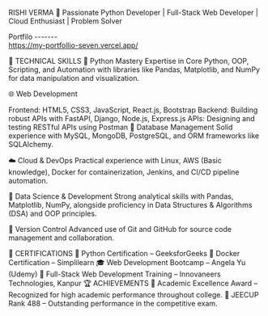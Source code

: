 RISHI VERMA
🚀 Passionate Python Developer | Full-Stack Web Developer | Cloud Enthusiast | Problem Solver

Portfilo -------    
https://my-portfollio-seven.vercel.app/


🔧 TECHNICAL SKILLS
🐍 Python Mastery
Expertise in Core Python, OOP, Scripting, and Automation with libraries like Pandas, Matplotlib, and NumPy for data manipulation and visualization.

🌐 Web Development

Frontend: HTML5, CSS3, JavaScript, React.js, Bootstrap
Backend: Building robust APIs with FastAPI, Django, Node.js, Express.js
APIs: Designing and testing RESTful APIs using Postman
💾 Database Management
Solid experience with MySQL, MongoDB, PostgreSQL, and ORM frameworks like SQLAlchemy.

☁️ Cloud & DevOps
Practical experience with Linux, AWS (Basic knowledge), Docker for containerization, Jenkins, and CI/CD pipeline automation.

🧠 Data Science & Development
Strong analytical skills with Pandas, Matplotlib, NumPy, alongside proficiency in Data Structures & Algorithms (DSA) and OOP principles.

🔧 Version Control
Advanced use of Git and GitHub for source code management and collaboration.

📜 CERTIFICATIONS
🏅 Python Certification – GeeksforGeeks
🚢 Docker Certification – Simplilearn
🎓 Web Development Bootcamp – Angela Yu (Udemy)
🏫 Full-Stack Web Development Training – Innovaneers Technologies, Kanpur
🏆 ACHIEVEMENTS
🏅 Academic Excellence Award – Recognized for high academic performance throughout college.
🎯 JEECUP Rank 488 – Outstanding performance in the competitive exam.
